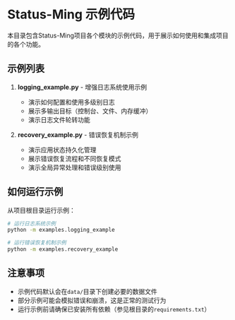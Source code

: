 # Status-Ming 示例代码

本目录包含Status-Ming项目各个模块的示例代码，用于展示如何使用和集成项目的各个功能。

## 示例列表

1. **logging_example.py** - 增强日志系统使用示例
   - 演示如何配置和使用多级别日志
   - 展示多输出目标（控制台、文件、内存缓冲）
   - 演示日志文件轮转功能

2. **recovery_example.py** - 错误恢复机制示例
   - 演示应用状态持久化管理
   - 展示错误恢复流程和不同恢复模式
   - 演示全局异常处理和错误级别使用

## 如何运行示例

从项目根目录运行示例：

```bash
# 运行日志系统示例
python -m examples.logging_example

# 运行错误恢复机制示例
python -m examples.recovery_example
```

## 注意事项

- 示例代码默认会在`data/`目录下创建必要的数据文件
- 部分示例可能会模拟错误和崩溃，这是正常的测试行为
- 运行示例前请确保已安装所有依赖（参见根目录的`requirements.txt`） 